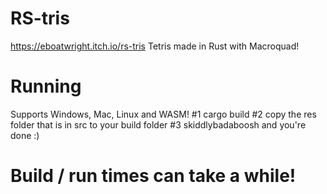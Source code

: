 # RS-tris
 https://eboatwright.itch.io/rs-tris
 Tetris made in Rust with Macroquad!

# Running
 Supports Windows, Mac, Linux and WASM!
  #1 cargo build
  #2 copy the res folder that is in src to your build folder
  #3 skiddlybadaboosh and you're done :)

# Build / run times can take a while!